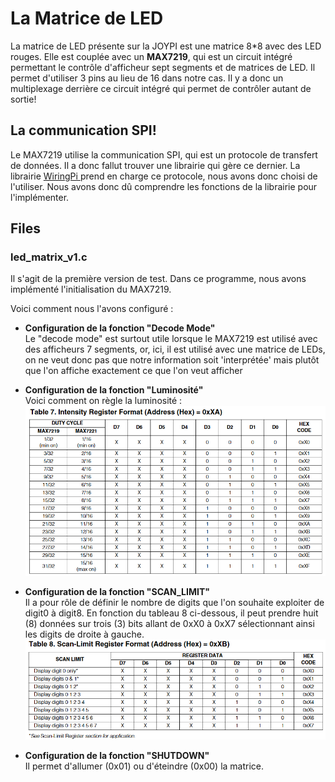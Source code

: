 
# **La Matrice de LED**
La matrice de LED présente sur la JOYPI est une matrice 8*8 avec des LED rouges. Elle est couplée avec un **MAX7219**, qui est un circuit intégré permettant le contrôle d'afficheur sept segments et de matrices de LED. Il permet d'utiliser 3 pins au lieu de 16 dans notre cas. Il y a donc un multiplexage derrière ce circuit intégré qui permet de contrôler autant de sortie! 

## La communication SPI!

Le MAX7219 utilise la communication SPI, qui est un protocole de transfert de données. Il a donc fallut trouver une librairie qui gère ce dernier. La librairie [WiringPi
](https://github.com/WiringPi/WiringPi) prend en charge ce protocole, nous avons donc choisi de l'utiliser. Nous avons donc dû comprendre les fonctions de la librairie pour l'implémenter.

## Files

### led_matrix_v1.c

Il s'agit de la première version de test. Dans ce programme, nous avons implémenté l'initialisation du MAX7219.

Voici comment nous l'avons configuré : 

 - **Configuration de la fonction "Decode Mode"**\
Le "decode mode" est surtout utile lorsque le MAX7219 est utilisé avec des afficheurs 7 segments, or, ici,  il est utilisé avec une matrice de LEDs, on ne veut donc pas que notre information soit 'interprétée'  mais plutôt que l'on affiche exactement ce que l'on veut afficher

 - **Configuration de la fonction "Luminosité"**\
 Voici comment on règle la luminosité : 
 ![explication_luminosite](images/luminosite-MAX7219.png)
 
 - **Configuration de la fonction "SCAN_LIMIT"**\
 Il a pour rôle de définir le nombre de digits que l'on souhaite exploiter de digit0 à digit8. En fonction du tableau 8 ci-dessous, il peut prendre huit (8) données sur trois (3) bits allant de 0xX0 à 0xX7 sélectionnant ainsi les digits de droite à gauche.
  ![explication_scan_limit](images/scan_limit-MAX7219.png)

 - **Configuration de la fonction "SHUTDOWN"**\
 Il permet d'allumer (0x01) ou d'éteindre (0x00) la matrice.
 
